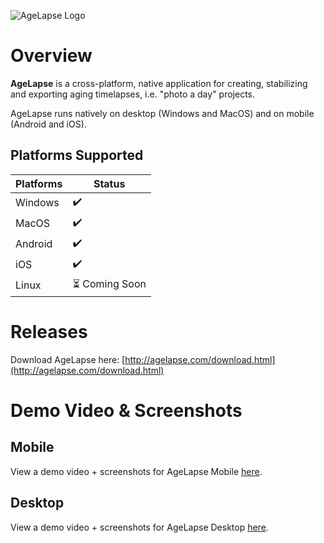 ![AgeLapse Logo](https://i.imgur.com/CmsixvW.png)

# Overview

**AgeLapse** is a cross-platform, native application for creating, stabilizing and exporting aging timelapses, i.e. "photo a day" projects.  

AgeLapse runs natively on desktop (Windows and MacOS) and on mobile (Android and iOS).

## Platforms Supported

| Platforms            | Status         |
|----------------------|----------------|
| Windows              | ✔️             |
| MacOS                | ✔️             |
| Android              | ✔️             |
| iOS                  | ✔️             |
| Linux                | ⏳ Coming Soon |

# Releases

Download AgeLapse here: [http://agelapse.com/download.html](http://agelapse.com/download.html)

# Demo Video & Screenshots

## Mobile

View a demo video + screenshots for AgeLapse Mobile [here](https://github.com/hugocornellier/agelapse/tree/main/agelapse-mobile).

## Desktop

View a demo video + screenshots for AgeLapse Desktop [here](https://github.com/hugocornellier/agelapse/tree/main/agelapse-desktop).
